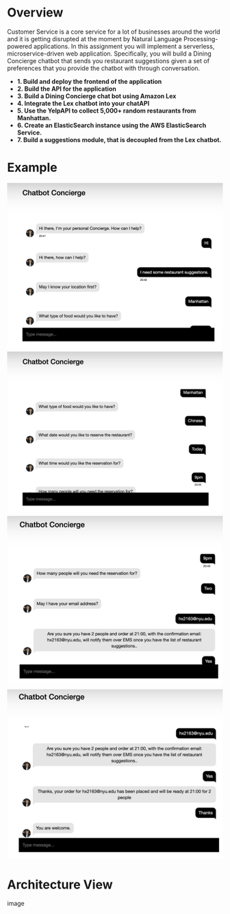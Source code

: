 # Overview

Customer Service is a core service for a lot of businesses around the world and it is getting disrupted at the moment by Natural Language Processing-powered applications.
In this assignment you will implement a serverless, microservice-driven web application. Specifically, you will build a Dining Concierge chatbot that sends you restaurant suggestions given a set of preferences that you provide the chatbot with through conversation.


- **1. Build and deploy the frontend of the application**
- **2. Build the API for the application**
- **3. Build a Dining Concierge chat bot using Amazon Lex**
- **4. Integrate the Lex chatbot into your chatAPI**
- **5. Use the YelpAPI to collect 5,000+ random restaurants from Manhattan.**
- **6. Create an ElasticSearch instance using the AWS ElasticSearch Service.**
- **7. Build a suggestions module, that is decoupled from the Lex chatbot.**

# Example

![image](https://github.com/hx2163/nyu-fall2022-cc-hw1/blob/main/pic/p1)
![image](https://github.com/hx2163/nyu-fall2022-cc-hw1/blob/main/pic/p2)
![image](https://github.com/hx2163/nyu-fall2022-cc-hw1/blob/main/pic/p3)
![image](https://github.com/hx2163/nyu-fall2022-cc-hw1/blob/main/pic/p4)


# Architecture View

image
